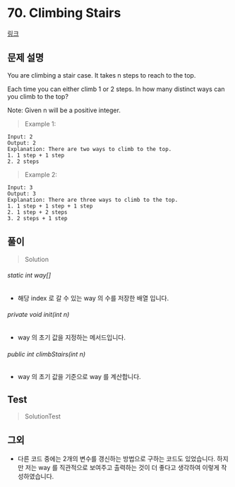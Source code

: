 # 70. Climbing Stairs   
[링크](https://leetcode.com/problems/climbing-stairs/)

## 문제 설명

You are climbing a stair case. It takes n steps to reach to the top.

Each time you can either climb 1 or 2 steps. In how many distinct ways can you climb to the top?

Note: Given n will be a positive integer.

> Example 1:
```
Input: 2
Output: 2
Explanation: There are two ways to climb to the top.
1. 1 step + 1 step
2. 2 steps
```
> Example 2:
```
Input: 3
Output: 3
Explanation: There are three ways to climb to the top.
1. 1 step + 1 step + 1 step
2. 1 step + 2 steps
3. 2 steps + 1 step
```

## 풀이
> Solution

###### static int way[]
- 해당 index 로 갈 수 있는 way 의 수를 저장한 배열 입니다.
 
###### private void init(int n) 
- way 의 초기 값을 지정하는 메서드입니다.
               
###### public int climbStairs(int n) 
- way 의 초기 값을 기준으로 way 를 계산합니다.


## Test    
> SolutionTest


## 그외
- 다른 코드 중에는 2개의 변수를 갱신하는 방법으로 구하는 코드도 있었습니다.
하지만 저는 way 를 직관적으로 보여주고 출력하는 것이 더 좋다고 생각하여 이렇게 작성하였습니다. 